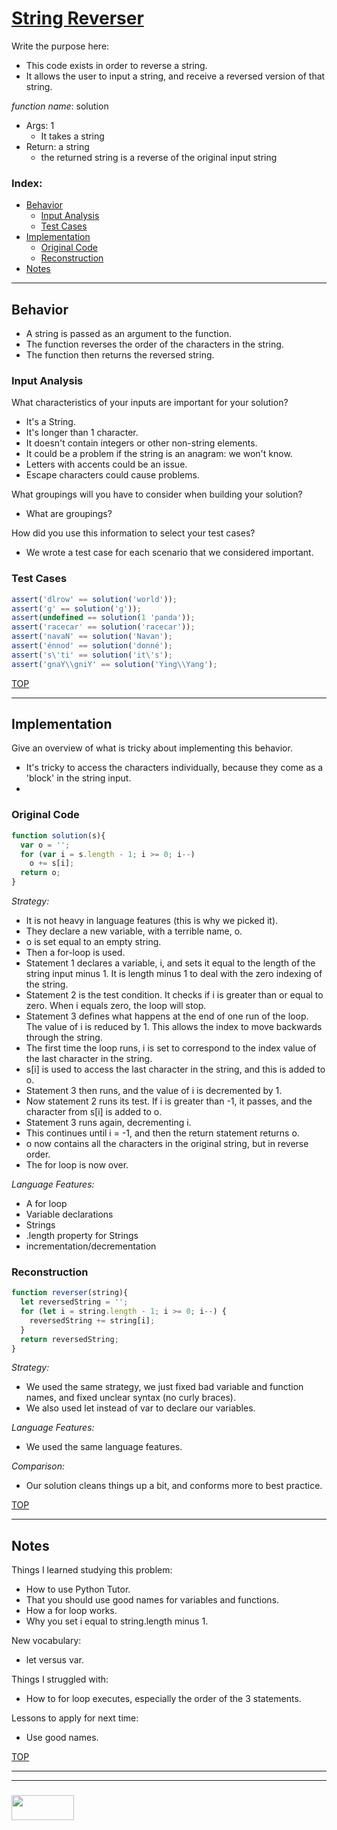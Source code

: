 # [String Reverser](https://www.codewars.com/kata/reversed-strings)

Write the purpose here:
* This code exists in order to reverse a string.
* It allows the user to input a string, and receive a reversed version of that string.

_function name_: solution
* Args: 1
  * It takes a string
* Return: a string
  * the returned string is a reverse of the original input string

### Index:
* [Behavior](#behavior)
  * [Input Analysis](#input-analysis)
  * [Test Cases](#test-cases)
* [Implementation](#implementation)
  * [Original Code](#original-code)
  * [Reconstruction](#reconstruction)
* [Notes](#notes)

___

## Behavior
* A string is passed as an argument to the function.
* The function reverses the order of the characters in the string.
* The function then returns the reversed string.

### Input Analysis

What characteristics of your inputs are important for your solution?
* It's a String.
* It's longer than 1 character.
* It doesn't contain integers or other non-string elements.
* It could be a problem if the string is an anagram: we won't know.
* Letters with accents could be an issue.
* Escape characters could cause problems.


What groupings will you have to consider when building your solution?
* What are groupings?

How did you use this information to select your test cases?
* We wrote a test case for each scenario that we considered important.

### Test Cases

```js
assert('dlrow' == solution('world'));
assert('g' == solution('g'));
assert(undefined == solution(1 'panda'));
assert('racecar' == solution('racecar'));
assert('navaN' == solution('Navan');
assert('énnod' == solution('donné');
assert('s\'ti' == solution('it\'s');
assert('gnaY\\gniY' == solution('Ying\\Yang');
```

[TOP](#index)

___

## Implementation

Give an overview of what is tricky about implementing this behavior.
* It's tricky to access the characters individually, because they come as a 'block' in the string input.
*

### Original Code

```js
function solution(s){
  var o = '';
  for (var i = s.length - 1; i >= 0; i--)
    o += s[i];
  return o;
}
```

_Strategy:_
* It is not heavy in language features (this is why we picked it).
* They declare a new variable, with a terrible name, o.
* o is set equal to an empty string.
* Then a for-loop is used.
* Statement 1 declares a variable, i, and sets it equal to the length of the string input minus 1. It is length minus 1 to deal with the zero indexing of the string.
* Statement 2 is the test condition. It checks if i is greater than or equal to zero. When i equals zero, the loop will stop.
* Statement 3 defines what happens at the end of one run of the loop. The value of i is reduced by 1. This allows the index to move backwards through the string.
* The first time the loop runs, i is set to correspond to the index value of the last character in the string.
* s[i] is used to access the last character in the string, and this is added to o.
* Statement 3 then runs, and the value of i is decremented by 1.
* Now statement 2 runs its test. If i is greater than -1, it passes, and the character from s[i] is added to o.
* Statement 3 runs again, decrementing i.
* This continues until i = -1, and then the return statement returns o.
* o now contains all the characters in the original string, but in reverse order.
* The for loop is now over.

_Language Features:_
* A for loop
* Variable declarations
* Strings
* .length property for Strings
* incrementation/decrementation

### Reconstruction

```js
function reverser(string){
  let reversedString = '';
  for (let i = string.length - 1; i >= 0; i--) {
    reversedString += string[i];
  }
  return reversedString;
}
```

_Strategy:_
* We used the same strategy, we just fixed bad variable and function names, and fixed unclear syntax (no curly braces).
* We also used let instead of var to declare our variables.

_Language Features:_
* We used the same language features.

_Comparison:_
* Our solution cleans things up a bit, and conforms more to best practice.


[TOP](#index)

___

## Notes

Things I learned studying this problem:
* How to use Python Tutor.
* That you should use good names for variables and functions.
* How a for loop works.
* Why you set i equal to string.length minus 1.


New vocabulary:
* let versus var.

Things I struggled with:
* How to for loop executes, especially the order of the 3 statements.

Lessons to apply for next time:
* Use good names.

[TOP](#index)


___
___
### <a href="http://elewa.education/blog" target="_blank"><img src="https://user-images.githubusercontent.com/18554853/34921062-506450ae-f97d-11e7-875f-6feeb26ad72d.png" width="100" height="40"/></a>
